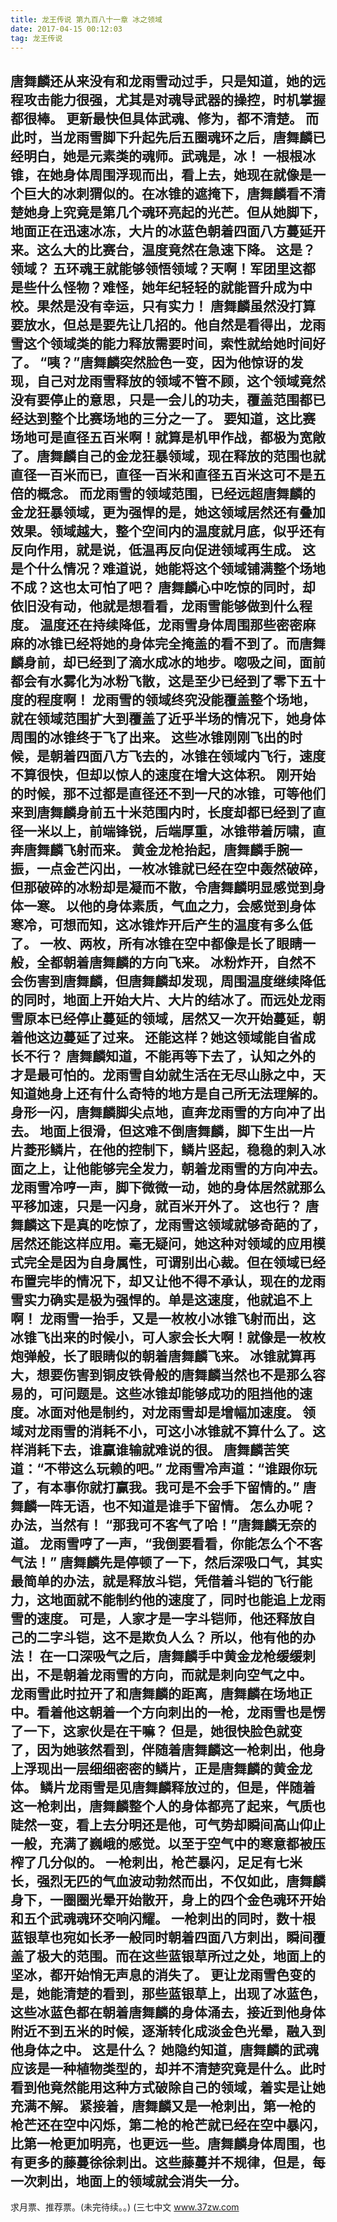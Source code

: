 ```yaml
---
title: 龙王传说 第九百八十一章 冰之领域
date: 2017-04-15 00:12:03
tag: 龙王传说
---
```


唐舞麟还从来没有和龙雨雪动过手，只是知道，她的远程攻击能力很强，尤其是对魂导武器的操控，时机掌握都很棒。 更新最快但具体武魂、修为，都不清楚。
而此时，当龙雨雪脚下升起先后五圈魂环之后，唐舞麟已经明白，她是元素类的魂师。武魂是，冰！
一根根冰锥，在她身体周围浮现而出，看上去，她现在就像是一个巨大的冰刺猬似的。在冰锥的遮掩下，唐舞麟看不清楚她身上究竟是第几个魂环亮起的光芒。但从她脚下，地面正在迅速冰冻，大片的冰蓝色朝着四面八方蔓延开来。这么大的比赛台，温度竟然在急速下降。
这是？领域？
五环魂王就能够领悟领域？天啊！军团里这都是些什么怪物？难怪，她年纪轻轻的就能晋升成为中校。果然是没有幸运，只有实力！
唐舞麟虽然没打算要放水，但总是要先让几招的。他自然是看得出，龙雨雪这个领域类的能力释放需要时间，索性就给她时间好了。
“咦？”唐舞麟突然脸色一变，因为他惊讶的发现，自己对龙雨雪释放的领域不管不顾，这个领域竟然没有要停止的意思，只是一会儿的功夫，覆盖范围都已经达到整个比赛场地的三分之一了。
要知道，这比赛场地可是直径五百米啊！就算是机甲作战，都极为宽敞了。唐舞麟自己的金龙狂暴领域，现在释放的范围也就直径一百米而已，直径一百米和直径五百米这可不是五倍的概念。
而龙雨雪的领域范围，已经远超唐舞麟的金龙狂暴领域，更为强悍的是，她这领域居然还有叠加效果。领域越大，整个空间内的温度就月底，似乎还有反向作用，就是说，低温再反向促进领域再生成。
这是个什么情况？难道说，她能将这个领域铺满整个场地不成？这也太可怕了吧？
唐舞麟心中吃惊的同时，却依旧没有动，他就是想看看，龙雨雪能够做到什么程度。
温度还在持续降低，龙雨雪身体周围那些密密麻麻的冰锥已经将她的身体完全掩盖的看不到了。而唐舞麟身前，却已经到了滴水成冰的地步。唿吸之间，面前都会有水雾化为冰粉飞散，这是至少已经到了零下五十度的程度啊！
龙雨雪的领域终究没能覆盖整个场地，就在领域范围扩大到覆盖了近乎半场的情况下，她身体周围的冰锥终于飞了出来。
这些冰锥刚刚飞出的时候，是朝着四面八方飞去的，冰锥在领域内飞行，速度不算很快，但却以惊人的速度在增大这体积。
刚开始的时候，那不过都是直径还不到一尺的冰锥，可等他们来到唐舞麟身前五十米范围内时，长度却都已经到了直径一米以上，前端锋锐，后端厚重，冰锥带着厉啸，直奔唐舞麟飞射而来。
黄金龙枪抬起，唐舞麟手腕一振，一点金芒闪出，一枚冰锥就已经在空中轰然破碎，但那破碎的冰粉却是凝而不散，令唐舞麟明显感觉到身体一寒。
以他的身体素质，气血之力，会感觉到身体寒冷，可想而知，这冰锥炸开后产生的温度有多么低了。
一枚、两枚，所有冰锥在空中都像是长了眼睛一般，全都朝着唐舞麟的方向飞来。
冰粉炸开，自然不会伤害到唐舞麟，但唐舞麟却发现，周围温度继续降低的同时，地面上开始大片、大片的结冰了。而远处龙雨雪原本已经停止蔓延的领域，居然又一次开始蔓延，朝着他这边蔓延了过来。
还能这样？她这领域能自省成长不行？
唐舞麟知道，不能再等下去了，认知之外的才是最可怕的。龙雨雪自幼就生活在无尽山脉之中，天知道她身上还有什么奇特的地方是自己所无法理解的。
身形一闪，唐舞麟脚尖点地，直奔龙雨雪的方向冲了出去。
地面上很滑，但这难不倒唐舞麟，脚下生出一片片菱形鳞片，在他的控制下，鳞片竖起，稳稳的刺入冰面之上，让他能够完全发力，朝着龙雨雪的方向冲去。
龙雨雪冷哼一声，脚下微微一动，她的身体居然就那么平移加速，只是一闪身，就百米开外了。
这也行？
唐舞麟这下是真的吃惊了，龙雨雪这领域就够奇葩的了，居然还能这样应用。毫无疑问，她这种对领域的应用模式完全是因为自身属性，可谓别出心裁。但在领域已经布置完毕的情况下，却又让他不得不承认，现在的龙雨雪实力确实是极为强悍的。单是这速度，他就追不上啊！
龙雨雪一抬手，又是一枚枚小冰锥飞射而出，这冰锥飞出来的时候小，可人家会长大啊！就像是一枚枚炮弹般，长了眼睛似的朝着唐舞麟飞来。
冰锥就算再大，想要伤害到铜皮铁骨般的唐舞麟当然也不是那么容易的，可问题是。这些冰锥却能够成功的阻挡他的速度。冰面对他是制约，对龙雨雪却是增幅加速度。
领域对龙雨雪的消耗不小，可这小冰锥就不算什么了。这样消耗下去，谁赢谁输就难说的很。
唐舞麟苦笑道：“不带这么玩赖的吧。”
龙雨雪冷声道：“谁跟你玩了，有本事你就打赢我。我可是不会手下留情的。”
唐舞麟一阵无语，也不知道是谁手下留情。
怎么办呢？办法，当然有！
“那我可不客气了哈！”唐舞麟无奈的道。
龙雨雪哼了一声，“我倒要看看，你能怎么个不客气法！”
唐舞麟先是停顿了一下，然后深吸口气，其实最简单的办法，就是释放斗铠，凭借着斗铠的飞行能力，这地面就不能制约他的速度了，同时也能追上龙雨雪的速度。
可是，人家才是一字斗铠师，他还释放自己的二字斗铠，这不是欺负人么？
所以，他有他的办法！
在一口深吸气之后，唐舞麟手中黄金龙枪缓缓刺出，不是朝着龙雨雪的方向，而就是刺向空气之中。
龙雨雪此时拉开了和唐舞麟的距离，唐舞麟在场地正中。看着他这朝着一个方向刺出的一枪，龙雨雪也是愣了一下，这家伙是在干嘛？
但是，她很快脸色就变了，因为她骇然看到，伴随着唐舞麟这一枪刺出，他身上浮现出一层细细密密的鳞片，正是唐舞麟的黄金龙体。
鳞片龙雨雪是见唐舞麟释放过的，但是，伴随着这一枪刺出，唐舞麟整个人的身体都亮了起来，气质也陡然一变，看上去分明还是他，可气势却瞬间高山仰止一般，充满了巍峨的感觉。以至于空气中的寒意都被压榨了几分似的。
一枪刺出，枪芒暴闪，足足有七米长，强烈无匹的气血波动勃然而出，不仅如此，唐舞麟身下，一圈圈光晕开始散开，身上的四个金色魂环开始和五个武魂魂环交响闪耀。
一枪刺出的同时，数十根蓝银草也宛如长矛一般同时朝着四面八方刺出，瞬间覆盖了极大的范围。而在这些蓝银草所过之处，地面上的坚冰，都开始悄无声息的消失了。
更让龙雨雪色变的是，她能清楚的看到，那些蓝银草上，出现了冰蓝色，这些冰蓝色都在朝着唐舞麟的身体涌去，接近到他身体附近不到五米的时候，逐渐转化成淡金色光晕，融入到他身体之中。
这是什么？
她隐约知道，唐舞麟的武魂应该是一种植物类型的，却并不清楚究竟是什么。此时看到他竟然能用这种方式破除自己的领域，着实是让她充满不解。
紧接着，唐舞麟又是一枪刺出，第一枪的枪芒还在空中闪烁，第二枪的枪芒就已经在空中暴闪，比第一枪更加明亮，也更远一些。唐舞麟身体周围，也有更多的藤蔓徐徐刺出。这些藤蔓并不规律，但是，每一次刺出，地面上的领域就会消失一分。
-------------------------------------
求月票、推荐票。(未完待续。。)
(三七中文 www.37zw.com